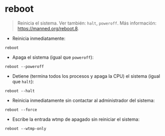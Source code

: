 # reboot

> Reinicia el sistema.
> Ver también: `halt`, `poweroff`.
> Más información: <https://manned.org/reboot.8>.

- Reinicia inmediatamente:

`reboot`

- Apaga el sistema (igual que `poweroff`):

`reboot --poweroff`

- Detiene (termina todos los procesos y apaga la CPU) el sistema (igual que `halt`):

`reboot --halt`

- Reinicia inmediatamente sin contactar al administrador del sistema:

`reboot --force`

- Escribe la entrada wtmp de apagado sin reiniciar el sistema:

`reboot --wtmp-only`
